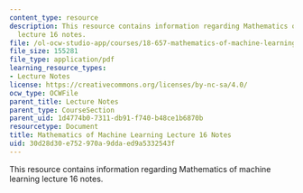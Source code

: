 ```yaml
---
content_type: resource
description: This resource contains information regarding Mathematics of machine learning
  lecture 16 notes.
file: /ol-ocw-studio-app/courses/18-657-mathematics-of-machine-learning-fall-2015/30d28d30e752970a9ddaed9a5332543f_MIT18_657F15_L16.pdf
file_size: 155281
file_type: application/pdf
learning_resource_types:
- Lecture Notes
license: https://creativecommons.org/licenses/by-nc-sa/4.0/
ocw_type: OCWFile
parent_title: Lecture Notes
parent_type: CourseSection
parent_uid: 1d4774b0-7311-db91-f740-b48ce1b6870b
resourcetype: Document
title: Mathematics of Machine Learning Lecture 16 Notes
uid: 30d28d30-e752-970a-9dda-ed9a5332543f
---
```

This resource contains information regarding Mathematics of machine learning lecture 16 notes.